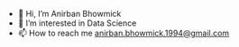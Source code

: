 - 👋 Hi, I’m Anirban Bhowmick
- 👀 I’m interested in Data Science
- 📫 How to reach me anirban.bhowmick.1994@gmail.com

<!---
meAnirban/meAnirban is a ✨ special ✨ repository because its `README.md` (this file) appears on your GitHub profile.
You can click the Preview link to take a look at your changes.
--->
